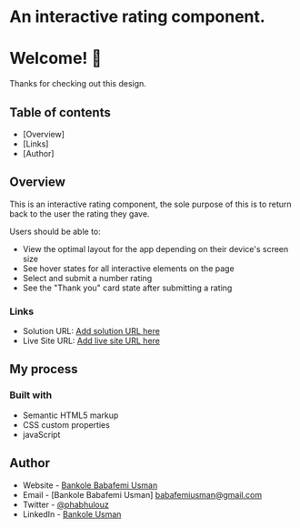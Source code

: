 # An interactive rating component.

# Welcome! 👋

Thanks for checking out this design.
 

## Table of contents

- [Overview]
- [Links]
- [Author]



## Overview

This is an interactive rating component, the sole purpose of this is to return back to the user the rating they gave.

Users should be able to:

- View the optimal layout for the app depending on their device's screen size
- See hover states for all interactive elements on the page
- Select and submit a number rating
- See the "Thank you" card state after submitting a rating


### Links

- Solution URL: [Add solution URL here](https://github.com/Babafemibank/project-3)
- Live Site URL: [Add live site URL here](https://babafemibank.github.io/project-3/)

## My process

### Built with

- Semantic HTML5 markup
- CSS custom properties
- javaScript


## Author

- Website - [Bankole Babafemi Usman](https://github.com/Babafemibank)
- Email - [Bankole Babafemi Usman] babafemiusman@gmail.com
- Twitter - [@phabhulouz](https://www.twitter.com/phabhulouz)
- LinkedIn - [Bankole Usman](https://www.linkedin.com/in/bankole-usman-099081268)

